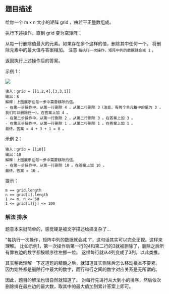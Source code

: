 ## 题目描述
给你一个 m x n 大小的矩阵 grid ，由若干正整数组成。

执行下述操作，直到 grid 变为空矩阵：

从每一行删除值最大的元素。如果存在多个这样的值，删除其中任何一个。
将删除元素中的最大值与答案相加。
注意 `每执行一次操作，矩阵中列的数据就会减 1` 。

返回执行上述操作后的答案。

示例 1：

![](https://assets.leetcode.com/uploads/2022/10/19/q1ex1.jpg)
```
输入：grid = [[1,2,4],[3,3,1]]
输出：8
解释：上图展示在每一步中需要移除的值。
- 在第一步操作中，从第一行删除 4 ，从第二行删除 3（注意，有两个单元格中的值为 3 ，我们可以删除任一）。在答案上加 4 。
- 在第二步操作中，从第一行删除 2 ，从第二行删除 3 。在答案上加 3 。
- 在第三步操作中，从第一行删除 1 ，从第二行删除 1 。在答案上加 1 。
最终，答案 = 4 + 3 + 1 = 8 。
```
示例 2：
```
输入：grid = [[10]]
输出：10
解释：上图展示在每一步中需要移除的值。
- 在第一步操作中，从第一行删除 10 。在答案上加 10 。
最终，答案 = 10 。
```

提示：
```
m == grid.length
n == grid[i].length
1 <= m, n <= 50
1 <= grid[i][j] <= 100
```

### 解法 排序
题意本来挺简单的，感觉硬是被文字描述给搞复杂了…

"每执行一次操作，矩阵中列的数据就会减 1"，这句话其实可以完全无视。这样来理解。
比如示例1，第一次操作后第一行的4和第二行的3就被删除了，删除之后所有靠右边的数字都按顺序往左挪一位。
这样每行就从4列变成了3列。以此类推。

其实稍微理解一下这道题的精髓之后，就知道其实删除后怎么移动根本不要紧。
因为始终都是删除行中最大的数字，而行和行之间的数字对应关系是无所谓的。

因此，题目的解法也很自然就知道了。
对每行先进行从大到小的排序，然后依次删除排在最左边的最大数，取其中的最大值加到累计答案上即可。